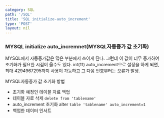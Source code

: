 ```yaml
---
category: SQL
path: '/SQL'
title: 'SQL initialize-auto_increment'
type: 'POST'
layout: nil
---
```

### MYSQL initialize auto_incremnet(MYSQL자동증가 값 초기화)
MYSQL에서 자동증가값은 많은 부분에서 쓰이게 된다. 그런데 이 값이 너무 증가하여 초기화가 필요한 시점이 올수도 있다.
int(11) auto_increment으로 설정을 하게 되면, 최대 4294967295까지 사용이 가능하고 그 다음 번호부터는 오류가 발생.

MYSQL자동증가 값 초기화 방법
* 초기화 예정인 테이블 자료 백업
* 테이블 자료 삭제 ```delete from 'tablename'```
* auto_increment 초기화 alter ```table 'tablename' auto_increment=1```
* 백업한 데이터 인서트
